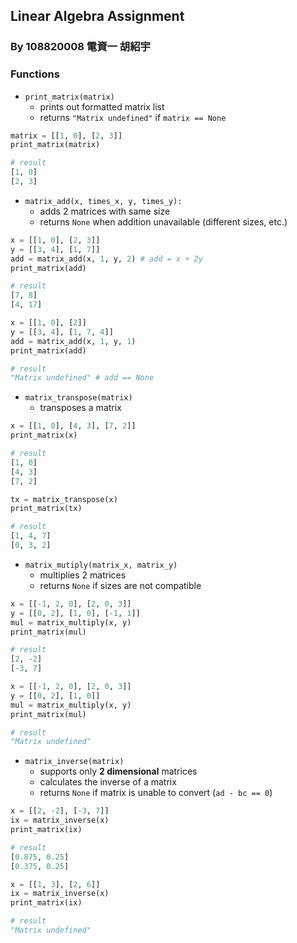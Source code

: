 ## Linear Algebra Assignment 
### By 108820008 電資一 胡紹宇

### Functions

- `print_matrix(matrix)`
    - prints out formatted matrix list
    - returns `"Matrix undefined"` if `matrix == None`

```python
matrix = [[1, 0], [2, 3]]
print_matrix(matrix)

# result
[1, 0]
[2, 3]
```

- `matrix_add(x, times_x, y, times_y):`
    - adds 2 matrices with same size
    - returns `None` when addition unavailable (different sizes, etc.)

```python
x = [[1, 0], [2, 3]]
y = [[3, 4], [1, 7]]
add = matrix_add(x, 1, y, 2) # add = x + 2y
print_matrix(add)

# result
[7, 8]
[4, 17]

x = [[1, 0], [2]]
y = [[3, 4], [1, 7, 4]]
add = matrix_add(x, 1, y, 1)
print_matrix(add)

# result 
"Matrix undefined" # add == None
```

- `matrix_transpose(matrix)`
    - transposes a matrix

```python
x = [[1, 0], [4, 3], [7, 2]]
print_matrix(x)

# result
[1, 0]
[4, 3]
[7, 2]

tx = matrix_transpose(x)
print_matrix(tx)

# result
[1, 4, 7]
[0, 3, 2]
```

- `matrix_mutiply(matrix_x, matrix_y)`
    - multiplies 2 matrices
    - returns `None` if sizes are not compatible

```python
x = [[-1, 2, 0], [2, 0, 3]]
y = [[0, 2], [1, 0], [-1, 1]]
mul = matrix_multiply(x, y)
print_matrix(mul)

# result
[2, -2]
[-3, 7]

x = [[-1, 2, 0], [2, 0, 3]]
y = [[0, 2], [1, 0]]
mul = matrix_multiply(x, y)
print_matrix(mul)

# result
"Matrix undefined"
```

- `matrix_inverse(matrix)`
    - supports only **2 dimensional** matrices
    - calculates the inverse of a matrix
    - returns `None` if matrix is unable to convert (`ad - bc == 0`)

```python
x = [[2, -2], [-3, 7]]
ix = matrix_inverse(x)
print_matrix(ix)

# result
[0.875, 0.25]
[0.375, 0.25]

x = [[1, 3], [2, 6]]
ix = matrix_inverse(x)
print_matrix(ix)

# result 
"Matrix undefined"
```
